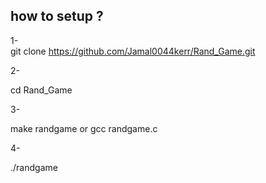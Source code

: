 ## how to setup ? ##
1-  
git clone https://github.com/Jamal0044kerr/Rand_Game.git

2-

cd Rand_Game

3-

make randgame or gcc randgame.c

4-

./randgame
